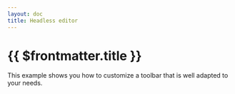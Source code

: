 ```yaml
---
layout: doc
title: Headless editor
---
```


# {{ $frontmatter.title }}

This example shows you how to customize a toolbar that is well adapted to your needs.

<script setup>
import { ref, onMounted, onUnmounted } from 'vue';

const toolbarRef = ref(null);
const contentRef = ref(null);

let editor = null;

onMounted(() => {
  if (editor) {
    editor.unmount();
  }
  (async () => {
    window.LakeCodeMirror = await import('lake-codemirror');
    const { Editor, Toolbar, Utils, Button } = await import('lakelib');
    editor = new Editor({
      root: contentRef.value,
    });
    const toolbarRoot = Utils.query(toolbarRef.value);
    toolbarRoot.addClass('lake-custom-properties');
    const buttonList = [];
    // Heading
    buttonList.push(new Button({
      root: toolbarRoot,
      name: 'heading',
      text: 'H',
      tooltip: 'Heading',
      onClick: () => {
        editor.focus();
        editor.command.execute('heading', 'h3');
      },
    }));
    // Paragraph
    buttonList.push(new Button({
      root: toolbarRoot,
      name: 'paragraph',
      text: 'Paragraph',
      onClick: () => {
        editor.focus();
        editor.command.execute('heading', 'p');
      },
    }));
    // Block quote
    buttonList.push(new Button({
      root: toolbarRoot,
      name: 'blockQuote',
      text: 'Quote',
      onClick: () => {
        editor.focus();
        editor.command.execute('blockQuote');
      },
    }));
    // Bold
    buttonList.push(new Button({
      root: toolbarRoot,
      name: 'bold',
      text: 'B',
      tooltip: 'Bold',
      onClick: () => {
        editor.focus();
        editor.command.execute('bold');
      },
    }));
    // Italic
    buttonList.push(new Button({
      root: toolbarRoot,
      name: 'italic',
      text: 'I',
      tooltip: 'Italic',
      onClick: () => {
        editor.focus();
        editor.command.execute('italic');
      },
    }));
    // Code
    buttonList.push(new Button({
      root: toolbarRoot,
      name: 'code',
      text: 'Code',
      onClick: () => {
        editor.focus();
        editor.command.execute('code');
      },
    }));
    // Link
    buttonList.push(new Button({
      root: toolbarRoot,
      name: 'link',
      text: 'Link',
      onClick: () => {
        editor.focus();
        editor.command.execute('link');
      },
    }));
    for (const button of buttonList) {
      button.render();
    }
    editor.event.on('statechange', stateData => {
      const { disabledNameMap, selectedNameMap, selectedValuesMap } = stateData;
      for (const button of buttonList) {
        const name = button.node.attr('name');
        let isDisabled = disabledNameMap.get(name);
        let isSelected = selectedNameMap.get(name);
        const headingValues = selectedValuesMap.get('heading') ?? [];
        if (name === 'heading') {
          isSelected = /^h[1-6]$/i.test(headingValues[0] || '');
        } else if (name === 'paragraph') {
          isSelected = headingValues[0] === 'p';
        } else {
          isDisabled = disabledNameMap.get(name);
          isSelected = selectedNameMap.get(name);
        }
        if (isDisabled) {
          button.node.attr('disabled', 'true');
        } else {
          button.node.removeAttr('disabled');
        }
        if (isSelected) {
          button.node.addClass('lake-button-selected');
        } else {
          button.node.removeClass('lake-button-selected');
        }
      }
    });
    editor.render();
  })();
});
onUnmounted(() => {
  if (editor) {
    editor.unmount();
    editor = null;
  }
});
</script>

<div class="vp-raw">
  <div :class="$style.toolbar" ref="toolbarRef"></div>
  <div :class="$style.content" ref="contentRef"></div>
</div>

<style module>
.toolbar {
  margin: 16px 0;
}
.toolbar :global .lake-button {
  margin-right: 8px;
}
.content {
  border: 1px solid #d9d9d9;
  border-radius: 5px;
  height: 300px;
  overflow: auto;
}
</style>
